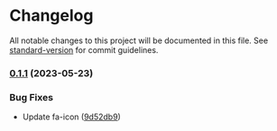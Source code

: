 # Changelog

All notable changes to this project will be documented in this file. See [standard-version](https://github.com/conventional-changelog/standard-version) for commit guidelines.

### [0.1.1](https://github.com/DataShades/ckanext-metaexport/compare/v0.1.0...v0.1.1) (2023-05-23)


### Bug Fixes

* Update fa-icon ([9d52db9](https://github.com/DataShades/ckanext-metaexport/commit/9d52db91156c61737989e3ef5de18ee21cdaa298))
